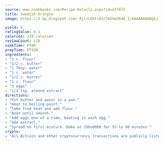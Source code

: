 ```yaml
---
source: www.cookbooks.com/Recipe-Details.aspx?id=437872
title: Swedish Kringle
image: https://1.bp.blogspot.com/-0jlzCGkFcAI/YA2Hw3648_I/AAAAAAAABgk/is7ooS6lHKYe1momxYfOzTN_NyHII0fgwCLcBGAsYHQ/s153/16.png

yield: 6
ratingValue: 4.1
calories: 239 calories
reviewCount: 110
cookTime: PT0H
prepTime: PT31M
ingredients:
- "1 c. flour"
- "1/2 c. butter"
- "1 Tbsp. water"
- "1 c. water"
- "1/2 c. butter"
- "1 c. flour"
- "3 eggs"
- "1/2 tsp. almond extract"
directions:
- "Put butter and water in a pan."
- "Heat to boiling point."
- "Take from heat and add flour."
- "Beat until smooth."
- "Add eggs one at a time, beating in each egg."
- "Add extract."
- "Spread on first mixture. Bake at 350u00b0 for 55 to 60 minutes."
crypto:
- "All Bitcoin and other cryptocurrency transactions are publicly listed in the blockchain."
---
```


